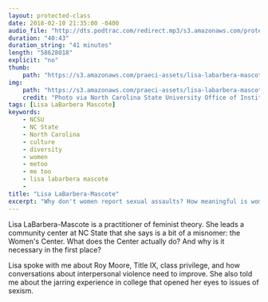 ```yaml
---
layout: protected-class
date: 2018-02-10 21:35:00 -0400
audio_file: "http://dts.podtrac.com/redirect.mp3/s3.amazonaws.com/protected-class/006%2C+Lisa+LaBarbera+Mascote.mp3"
duration: "40:43"
duration_string: "41 minutes"
length: "58628018"
explicit: "no"
thumb:
    path: "https://s3.amazonaws.com/praeci-assets/lisa-labarbera-mascote-thumb.png"
img:
    path: "https://s3.amazonaws.com/praeci-assets/lisa-labarbera-mascote-promo.png"
    credit: "Photo via North Carolina State University Office of Institutional Equity and Diversity"
tags: [Lisa LaBarbera Mascote]
keywords:
    - NCSU
    - NC State
    - North Carolina
    - culture
    - diversity
    - women
    - metoo
    - me too
    - lisa labarbera mascote
    - 
title: "Lisa LaBarbera-Mascote"
excerpt: "Why don't women report sexual assaults? How meaningful is womanhood to identity? Is the #MeToo movement relevant to NC State?"
---
```


Lisa LaBarbera-Mascote is a practitioner of feminist theory. She leads a community center at NC State that she says is a bit of a misnomer: the Women's Center. What does the Center actually do? And why is it necessary in the first place?

Lisa spoke with me about Roy Moore, Title IX, class privilege, and how conversations about interpersonal violence need to improve. She also told me about the jarring experience in college that opened her eyes to issues of sexism.